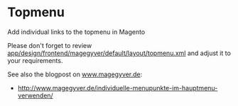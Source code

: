 Topmenu
=======

Add individual links to the topmenu in Magento

Please don't forget to review [app/design/frontend/magegyver/default/layout/topmenu.xml](https://github.com/MageGyver/Topmenu/blob/master/app/design/frontend/magegyver/default/layout/topmenu.xml) and adjust it to your requirements.

See also the blogpost on www.magegyver.de:
* http://www.magegyver.de/individuelle-menupunkte-im-hauptmenu-verwenden/
